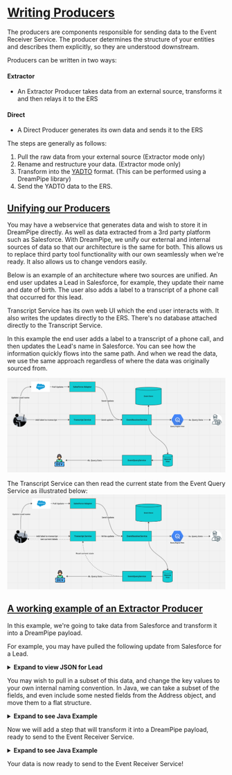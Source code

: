# <u>Writing Producers</u>

The producers are components responsible for sending data to the Event Receiver Service. The producer determines the structure of your entities and describes them explicitly, so they are understood downstream.

Producers can be written in two ways:
#### Extractor
- An Extractor Producer takes data from an external source, transforms it and then relays it to the ERS
#### Direct
- A Direct Producer generates its own data and sends it to the ERS

The steps are generally as follows:
1. Pull the raw data from your external source (Extractor mode only)
2. Rename and restructure your data. (Extractor mode only)
3. Transform into the [YADTO](/dreampipe/yadto/YADTO.md) format. (This can be performed using a DreamPipe library)
4. Send the YADTO data to the ERS.

## <u>Unifying our Producers</u>

You may have a webservice that generates data and wish to store it in DreamPipe directly. As well as data extracted from a 3rd party platform such as Salesforce. With DreamPipe, we unify our external and internal sources of data so that our architecture is the same for both. This allows us to replace third party tool functionality with our own seamlessly when we're ready. It also allows us to change vendors easily.

Below is an example of an architecture where two sources are unified. An end user updates a Lead in Salesforce, for example, they update their name and date of birth. The user also adds a label to a transcript of a phone call that occurred for this lead.

Transcript Service has its own web UI which the end user interacts with. It also writes the updates directly to the ERS. There's no database attached directly to the Transcript Service.

In this example the end user adds a label to a transcript of a phone call, and then updates the Lead's name in Salesforce. You can see how the information quickly flows into the same path. And when we read the data, we use the same approach regardless of where the data was originally sourced from.

![unified_write.png](unified_write.png)

The Transcript Service can then read the current state from the Event Query Service as illustrated below:
![transcript_read.png](transcript_read.png)

## <u>A working example of an Extractor Producer</u>
In this example, we're going to take data from Salesforce and transform it into a DreamPipe payload.

For example, you may have pulled the following update from Salesforce for a Lead.
<details>
<summary><b>Expand to view JSON for Lead</b></summary>

```json
{
    "attributes": {
        "type": "Lead",
        "url": "/services/data/v52.0/sobjects/Lead/00Q8G0000321321321"
    },
    "Id": "00Q8G0000321321321",
    "IsDeleted": false,
    "LastName": "lastName",
    "FirstName": "firstName",
    "Name": "firstName lastName",
    "Company": "My Company",
    "Country": "United States",
    "Address": {
        "city": "Miami",
        "country": "United States",
        "geocodeAccuracy": null,
        "latitude": null,
        "longitude": null,
        "postalCode": "12345",
        "state": null,
        "street": "123 Fake Street"
    },
  "Phone": "456",
  "MobilePhone": "2345",
  "Email": "myEmail@FakeEmail.com",
  "PhotoUrl": "/services/images/photo/00Q8G0000321321321",
  "LeadSource": "Television Ads",
  "Status": "Protected",
  "OwnerId": "0058G0000123123123",
  "HasOptedOutOfEmail": false,
  "IsConverted": false,
  "ConvertedDate": null,
  "IsUnreadByOwner": false,
  "CreatedDate": "2023-10-27T13:41:08.000+0000",
  "LastModifiedDate": "2024-03-05T21:26:12.000+0000"
}
```
</details>

You may wish to pull in a subset of this data, and change the key values to your own internal naming convention. In Java, we can take a subset of the fields, and even include some nested fields from the Address object, and move them to a flat structure. 

<details> 
<summary><b>Expand to see Java Example</b></summary>

```java
public SalesforceDreamPipeLead transformJson(String jsonInput) {
    SalesforceLead salesforceLead = new ObjectMapper().readValue(jsonInput, SalesforceLead.class);
    SalesforceDreamPipeLead salesforceDreamPipeLead = SalesforceDreamPipeLead.builder()
                    .leadPhone(salesforceLead.getPhone())
                    .email(salesforceLead.getEmail())
                    .city(salesforceLead.getAddress().getCity())
                    .country(salesforceLead.getAddress().getCountry())
                    .createdOn(salesforceLead.getCreatedDate())
                    .timestamp(salesforceLead.getLastModifiedDate())
                    .build();
    
    return salesforceDreamPipeLead;
}

@Data
@JsonIgnoreProperties(ignoreUnknown = true)
class SalesforceLead {
    private String Phone;
    private String Email;
    private Date CreatedDate;
    private Date LastModifiedDate;
    private Address Address;
}

@Data
@JsonIgnoreProperties(ignoreUnknown = true)
class SalesforceAddress {
    private String city;
    private String country;
}

@Data
@Builder
class SalesforceDreamPipeLead {
    private String leadPhone;
    private String email;
    private String city;
    private String country;
    private Date createdOn;
    private Date timestamp;
}
```
</details>

Now we will add a step that will transform it into a DreamPipe payload, ready to send to the Event Receiver Service.

<details> 
<summary><b>Expand to see Java Example</b></summary>

```java
public Map<String, EntityPropertyValue> transformJson(String jsonInput) {
    SalesforceLead salesforceLead = new ObjectMapper().readValue(jsonInput, SalesforceLead.class);
    SalesforceDreamPipeLead salesforceDreamPipeLead = SalesforceDreamPipeLead.builder()
                    .leadPhone(salesforceLead.getPhone())
                    .email(salesforceLead.getEmail())
                    .city(salesforceLead.getAddress().getCity())
                    .country(salesforceLead.getAddress().getCountry())
                    .createdOn(salesforceLead.getCreatedDate())
                    .timestamp(salesforceLead.getLastModifiedDate())
                    .build();

    Map<String, EntityPropertyValue> dreamPipePayload = DreamPipePayload.builder()
            .payload(salesforceDreamPipeLead)
            .eventSource("myOrganization/salesforce-extractor") // eventSource is currently a required field
            .eventVersion("1.0.0") // eventVersion is optional, you can use this for your own tracking of your object schema if you wish
            .build();
    return dreamPipePayload;
}

@Data
@JsonIgnoreProperties(ignoreUnknown = true)
class SalesforceLead {
    private String Phone;
    private String Email;
    private Date CreatedDate;
    private Date LastModifiedDate;
    private Address Address;
}

@Data
@JsonIgnoreProperties(ignoreUnknown = true)
class SalesforceAddress {
    private String city;
    private String country;
}

@Data
@Builder
class SalesforceDreamPipeLead {
    private String leadPhone;
    private String email;
    private String city;
    private String country;
    private Date createdOn;
    private Date timestamp;
}
```
</details>

Your data is now ready to send to the Event Receiver Service!